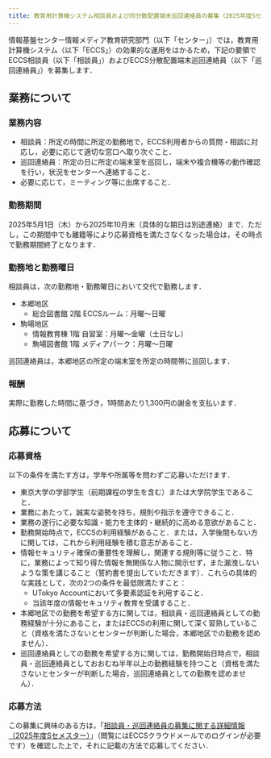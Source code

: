 ```yaml
---
title: 教育用計算機システム相談員および同分散配置端末巡回連絡員の募集（2025年度Sセメスター）
---
```


情報基盤センター情報メディア教育研究部門（以下「センター」）では，教育用計算機システム（以下「ECCS」）の効果的な運用をはかるため，下記の要領でECCS相談員（以下「相談員」）およびECCS分散配置端末巡回連絡員（以下「巡回連絡員」）を募集します．

## 業務について

### 業務内容

* 相談員：所定の時間に所定の勤務地で，ECCS利用者からの質問・相談に対応し，必要に応じて適切な窓口へ取り次ぐこと．
* 巡回連絡員：所定の日に所定の端末室を巡回し，端末や複合機等の動作確認を行い，状況をセンターへ連絡すること．
* 必要に応じて，ミーティング等に出席すること．

### 勤務期間

2025年5月1日（木）から2025年10月末（具体的な期日は別途連絡）まで．ただし，この期間中でも離籍等により応募資格を満たさなくなった場合は，その時点で勤務期間終了となります．

### 勤務地と勤務曜日

相談員は，次の勤務地・勤務曜日において交代で勤務します．

* 本郷地区
  * 総合図書館 2階 ECCSルーム：月曜～日曜
* 駒場地区
  * 情報教育棟 1階 自習室：月曜～金曜（土日なし）
  * 駒場図書館 1階 メディアパーク：月曜～日曜

巡回連絡員は，本郷地区の所定の端末室を所定の時間帯に巡回します．

### 報酬

実際に勤務した時間に基づき，1時間あたり1,300円の謝金を支払います．

## 応募について

### 応募資格

以下の条件を満たす方は，学年や所属等を問わずご応募いただけます．

* 東京大学の学部学生（前期課程の学生を含む）または大学院学生であること．
* 業務にあたって，誠実な姿勢を持ち，規則や指示を遵守できること．
* 業務の遂行に必要な知識・能力を主体的・継続的に高める意欲があること．
* 勤務開始時点で，ECCSの利用経験があること．または，入学後間もない方に関しては，これから利用経験を積む意志があること．
* 情報セキュリティ確保の重要性を理解し，関連する規則等に従うこと．特に，業務によって知り得た情報を無関係な人物に開示せず，また漏洩しないような策を講じること（誓約書を提出していただきます）．これらの具体的な実践として，次の2つの条件を最低限満たすこと：
  * UTokyo Accountにおいて多要素認証を利用すること．
  * 当該年度の情報セキュリティ教育を受講すること．
* 本郷地区での勤務を希望する方に関しては，相談員・巡回連絡員としての勤務経験が十分にあること，またはECCSの利用に関して深く習熟していること（資格を満たさないとセンターが判断した場合，本郷地区での勤務を認めません）．
* 巡回連絡員としての勤務を希望する方に関しては，勤務開始日時点で，相談員・巡回連絡員としておおむね半年以上の勤務経験を持つこと（資格を満たさないとセンターが判断した場合，巡回連絡員としての勤務を認めません）．

### 応募方法

この募集に興味のある方は，「[相談員・巡回連絡員の募集に関する詳細情報（2025年度Sセメスター）](https://docs.google.com/document/d/1tLGgL5aRQJPOf4JD2Db9PQbhRYsUxyJLhObKx9wYDeI/edit?usp=sharing)」（閲覧にはECCSクラウドメールでのログインが必要です）を確認した上で，それに記載の方法で応募してください．
